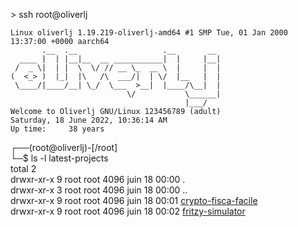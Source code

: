 \> ssh root@oliverlj
```
Linux oliverlj 1.19.219-oliverlj-amd64 #1 SMP Tue, 01 Jan 2000 13:37:00 +0000 aarch64
       .__  .__                   .__       __ 
  ____ |  | |__|__  __ ___________|  |     |__|
 /  _ \|  | |  \  \/ // __ \_  __ \  |     |  |
(  <_> )  |_|  |\   /\  ___/|  | \/  |__   |  |
 \____/|____/__| \_/  \___  >__|  |____/\__|  |
                          \/           \______|
                                       |___/                                             
Welcome to Oliverlj GNU/Linux 123456789 (adult)
Saturday, 18 June 2022, 10:36:14 AM
Up time:     38 years
```                                                                                                 
┌──(root@oliverlj)-[/root]  
└─$ ls -l latest-projects  
total 2  
drwxr-xr-x  9 root root 4096 juin 18 00:00 .  
drwxr-xr-x  3 root root 4096 juin 18 00:00 ..  
drwxr-xr-x  9 root root 4096 juin 18 00:01 [crypto-fisca-facile](https://gitlab.com/c1560/cryptofiscafacile)  
drwxr-xr-x  9 root root 4096 juin 18 00:02 [fritzy-simulator](https://gitlab.com/fritzy/front/fz-front-simulator)  
